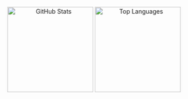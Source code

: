 <p align="center">
  <img src="https://github-readme-stats.vercel.app/api?username=thavyne-KDR&show_icons=true&theme=dracula&custom_title=Thavyne%20Kerolly%20D.%20Ribeiro%20GitHub%20Stats" alt="GitHub Stats" height="200"/>
  <img src="https://github-readme-stats.vercel.app/api/top-langs?username=thavyne-KDR&layout=compact&langs_count=6&theme=dracula" alt="Top Languages" height="200"/>
</p>

